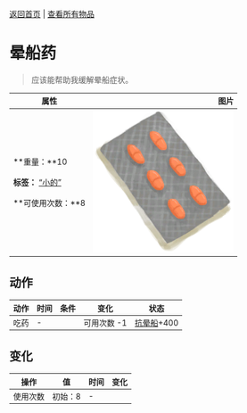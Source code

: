 [返回首页](index.md)   |  [查看所有物品](object.md)
# 晕船药  
> 应该能帮助我缓解晕船症状。  
  
  属性  |   图片   
 ----  |  ----:   
 **重量：**10<br><br>**标签：**	[“小的”](tag_Tiny.md)<br><br>**可使用次数：**8  |  ![](Sprite/Antibiotics.png)   
  
## 动作  
动作  |  时间  |  条件  |  变化  |  状态  
----  |  ----  |  ----  |  ----  |  ----  
吃药  |  -  |    |  可用次数  -1<br>  |  [抗晕船](AntiSeasickness.md)+400  
## 变化  
操作  |  值  |  时间  |  变化  
----  |  ----  |  ----  |  ----  
使用次数  |  初始：8  |  -  |    
